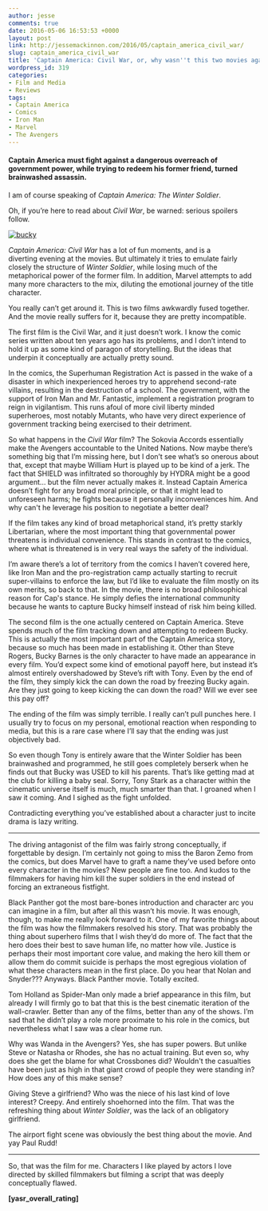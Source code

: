 ```yaml
---
author: jesse
comments: true
date: 2016-05-06 16:53:53 +0000
layout: post
link: http://jessemackinnon.com/2016/05/captain_america_civil_war/
slug: captain_america_civil_war
title: 'Captain America: Civil War, or, why wasn''t this two movies again?'
wordpress_id: 319
categories:
- Film and Media
- Reviews
tags:
- Captain America
- Comics
- Iron Man
- Marvel
- The Avengers
---
```


#### Captain America must fight against a dangerous overreach of government power, while trying to redeem his former friend, turned brainwashed assassin.


I am of course speaking of _Captain America: The Winter Soldier_.

Oh, if you’re here to read about _Civil War_, be warned: serious spoilers follow.

[![bucky](http://jessemackinnon.com/wp-content/uploads/2016/05/bucky-300x154.jpg)](http://jessemackinnon.com/wp-content/uploads/2016/05/bucky.jpg)

_Captain America: Civil War_ has a lot of fun moments, and is a diverting evening at the movies. But ultimately it tries to emulate fairly closely the structure of _Winter Soldier_, while losing much of the metaphorical power of the former film. In addition, Marvel attempts to add many more characters to the mix, diluting the emotional journey of the title character.

You really can’t get around it. This is two films awkwardly fused together. And the movie really suffers for it, because they are pretty incompatible.

The first film is the Civil War, and it just doesn’t work. I know the comic series written about ten years ago has its problems, and I don’t intend to hold it up as some kind of paragon of storytelling. But the ideas that underpin it conceptually are actually pretty sound.

In the comics, the Superhuman Registration Act is passed in the wake of a disaster in which inexperienced heroes try to apprehend second-rate villains, resulting in the destruction of a school. The government, with the support of Iron Man and Mr. Fantastic, implement a registration program to reign in vigilantism. This runs afoul of more civil liberty minded superheroes, most notably Mutants, who have very direct experience of government tracking being exercised to their detriment.

So what happens in the _Civil War_ film? The Sokovia Accords essentially make the Avengers accountable to the United Nations. Now maybe there’s something big that I’m missing here, but I don’t see what’s so onerous about that, except that maybe William Hurt is played up to be kind of a jerk. The fact that SHIELD was infiltrated so thoroughly by HYDRA might be a good argument… but the film never actually makes it. Instead Captain America doesn’t fight for any broad moral principle, or that it might lead to unforeseen harms; he fights because it personally inconveniences him. And why can't he leverage his position to negotiate a better deal?

If the film takes any kind of broad metaphorical stand, it’s pretty starkly Libertarian, where the most important thing that governmental power threatens is individual convenience. This stands in contrast to the comics, where what is threatened is in very real ways the safety of the individual.

I’m aware there’s a lot of territory from the comics I haven’t covered here, like Iron Man and the pro-registration camp actually starting to recruit super-villains to enforce the law, but I’d like to evaluate the film mostly on its own merits, so back to that. In the movie, there is no broad philosophical reason for Cap's stance. He simply defies the international community because he wants to capture Bucky himself instead of risk him being killed.

The second film is the one actually centered on Captain America. Steve spends much of the film tracking down and attempting to redeem Bucky. This is actually the most important part of the Captain America story, because so much has been made in establishing it. Other than Steve Rogers, Bucky Barnes is the only character to have made an appearance in every film. You’d expect some kind of emotional payoff here, but instead it’s almost entirely overshadowed by Steve’s rift with Tony. Even by the end of the film, they simply kick the can down the road by freezing Bucky again. Are they just going to keep kicking the can down the road? Will we ever see this pay off?

The ending of the film was simply terrible. I really can’t pull punches here. I usually try to focus on my personal, emotional reaction when responding to media, but this is a rare case where I’ll say that the ending was just objectively bad.

So even though Tony is entirely aware that the Winter Soldier has been brainwashed and programmed, he still goes completely berserk when he finds out that Bucky was USED to kill his parents. That’s like getting mad at the club for killing a baby seal. Sorry, Tony Stark as a character within the cinematic universe itself is much, much smarter than that. I groaned when I saw it coming. And I sighed as the fight unfolded.

Contradicting everything you’ve established about a character just to incite drama is lazy writing.



* * *



The driving antagonist of the film was fairly strong conceptually, if forgettable by design. I’m certainly not going to miss the Baron Zemo from the comics, but does Marvel have to graft a name they’ve used before onto every character in the movies? New people are fine too. And kudos to the filmmakers for having him kill the super soldiers in the end instead of forcing an extraneous fistfight.

Black Panther got the most bare-bones introduction and character arc you can imagine in a film, but after all this wasn’t his movie. It was enough, though, to make me really look forward to it. One of my favorite things about the film was how the filmmakers resolved his story. That was probably the thing about superhero films that I wish they’d do more of. The fact that the hero does their best to save human life, no matter how vile. Justice is perhaps their most important core value, and making the hero kill them or allow them do commit suicide is perhaps the most egregious violation of what these characters mean in the first place. Do you hear that Nolan and Snyder??? Anyways. Black Panther movie. Totally excited.

Tom Holland as Spider-Man only made a brief appearance in this film, but already I will firmly go to bat that this is the best cinematic iteration of the wall-crawler. Better than any of the films, better than any of the shows. I’m sad that he didn’t play a role more proximate to his role in the comics, but nevertheless what I saw was a clear home run.

Why was Wanda in the Avengers? Yes, she has super powers. But unlike Steve or Natasha or Rhodes, she has no actual training. But even so, why does she get the blame for what Crossbones did? Wouldn't the casualties have been just as high in that giant crowd of people they were standing in? How does any of this make sense?

Giving Steve a girlfriend? Who was the niece of his last kind of love interest? Creepy. And entirely shoehorned into the film. That was the refreshing thing about _Winter Soldier_, was the lack of an obligatory girlfriend.

The airport fight scene was obviously the best thing about the movie. And yay Paul Rudd!



* * *



So, that was the film for me. Characters I like played by actors I love directed by skilled filmmakers but filming a script that was deeply conceptually flawed.

**[yasr_overall_rating]**
